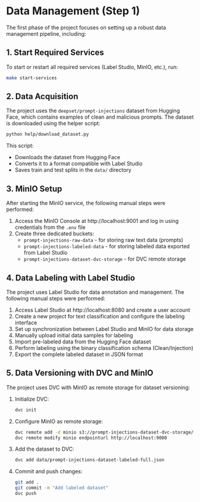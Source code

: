 # Data Management (Step 1)

The first phase of the project focuses on setting up a robust data management pipeline, including:

## 1. Start Required Services

To start or restart all required services (Label Studio, MinIO, etc.), run:

```bash
make start-services
```

## 2. Data Acquisition

The project uses the `deepset/prompt-injections` dataset from Hugging Face, which contains examples of clean and malicious prompts. The dataset is downloaded using the helper script:

```bash
python help/download_dataset.py
```

This script:

- Downloads the dataset from Hugging Face
- Converts it to a format compatible with Label Studio
- Saves train and test splits in the `data/` directory

## 3. MinIO Setup

After starting the MinIO service, the following manual steps were performed:

1. Access the MinIO Console at http://localhost:9001 and log in using credentials from the `.env` file
2. Create three dedicated buckets:
   - `prompt-injections-raw-data` - for storing raw text data (prompts)
   - `prompt-injections-labeled-data` - for storing labeled data exported from Label Studio
   - `prompt-injections-dataset-dvc-storage` - for DVC remote storage

## 4. Data Labeling with Label Studio

The project uses Label Studio for data annotation and management. The following manual steps were performed:

1. Access Label Studio at http://localhost:8080 and create a user account
2. Create a new project for text classification and configure the labeling interface
3. Set up synchronization between Label Studio and MinIO for data storage
4. Manually upload initial data samples for labeling
5. Import pre-labeled data from the Hugging Face dataset
6. Perform labeling using the binary classification schema (Clean/Injection)
7. Export the complete labeled dataset in JSON format

## 5. Data Versioning with DVC and MinIO

The project uses DVC with MinIO as remote storage for dataset versioning:

1. Initialize DVC:

   ```bash
   dvc init
   ```

2. Configure MinIO as remote storage:

   ```bash
   dvc remote add -d minio s3://prompt-injections-dataset-dvc-storage/
   dvc remote modify minio endpointurl http://localhost:9000
   ```

3. Add the dataset to DVC:

   ```bash
   dvc add data/prompt-injections-dataset-labeled-full.json
   ```

4. Commit and push changes:

   ```bash
   git add .
   git commit -m "Add labeled dataset"
   dvc push
   ```
